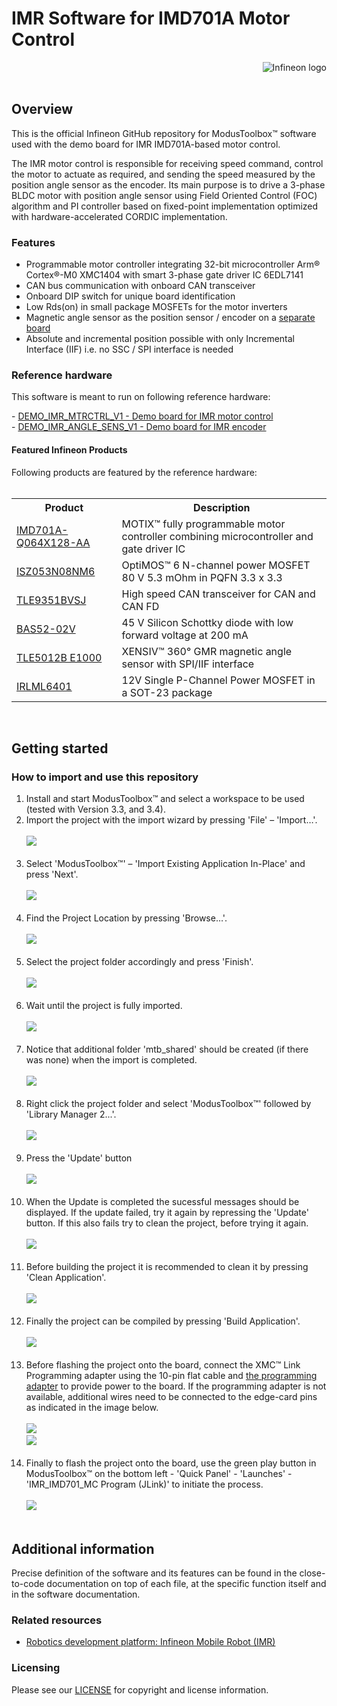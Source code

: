 <!--
SPDX-FileCopyrightText: Copyright (c) 2024 Infineon Technologies AG
SPDX-License-Identifier: MIT
-->

# IMR Software for IMD701A Motor Control 

<a href="https://www.infineon.com">
<img src="./assets/images/Logo.svg" align="right" alt="Infineon logo">
</a>
<br>
<br>

## Overview

<p>This is the official Infineon GitHub repository for ModusToolbox™ software used with the demo board for IMR IMD701A-based motor control.</p>
<p>The IMR motor control is responsible for receiving speed command, control the motor to actuate as required, and sending the speed measured by the position angle sensor as the encoder. Its main purpose is to drive a 3-phase BLDC motor with position angle sensor using Field Oriented Control (FOC) algorithm and PI controller based on fixed-point implementation optimized with hardware-accelerated CORDIC implementation.</p>

### Features

- Programmable motor controller integrating 32-bit microcontroller Arm® Cortex®-M0 XMC1404 with smart 3-phase gate driver IC 6EDL7141
- CAN bus communication with onboard CAN transceiver
- Onboard DIP switch for unique board identification
- Low Rds(on) in small package MOSFETs for the motor inverters
- Magnetic angle sensor as the position sensor / encoder on a <a href="https://www.infineon.com/cms/en/product/evaluation-boards/demo_imr_angle_sens_v1/">separate board</a>
- Absolute and incremental position possible with only Incremental Interface (IIF) i.e. no SSC / SPI interface is needed

### Reference hardware

<p>This software is meant to run on following reference hardware:</p>
- <a href="https://www.infineon.com/cms/en/product/evaluation-boards/demo_imr_mtrctrl_v1/">DEMO_IMR_MTRCTRL_V1 - Demo board for IMR motor control</a><br>
- <a href="https://www.infineon.com/cms/en/product/evaluation-boards/demo_imr_angle_sens_v1/">DEMO_IMR_ANGLE_SENS_V1 - Demo board for IMR encoder</a>

#### Featured Infineon Products 
<p>Following products are featured by the reference hardware:
<br>
<br>
<table style="width:100%">
  <tr>
    <th>Product</th>
    <th>Description</th>
  </tr>
  <tr>
    <td><a href="https://www.infineon.com/cms/en/product/power/motor-control-ics/bldc-motor-control-ics/battery-supplied-bldc-motor-controller-ics/imd701a-q064x128-aa/">IMD701A-Q064X128-AA</a></td>
    <td>MOTIX™ fully programmable motor controller combining microcontroller and gate driver IC</td>
  </tr>
  <tr>
    <td><a href="https://www.infineon.com/cms/en/product/power/mosfet/n-channel/isz053n08nm6/">ISZ053N08NM6</a></td>
    <td>OptiMOS™ 6 N-channel power MOSFET 80 V 5.3 mOhm in PQFN 3.3 x 3.3</td>
  </tr>
  <tr>
    <td><a href="https://www.infineon.com/cms/en/product/transceivers/automotive-transceiver/automotive-can-transceivers/tle9351bvsj/">TLE9351BVSJ</a></td>
    <td>High speed CAN transceiver for CAN and CAN FD</td>
  </tr>
  <tr>
    <td><a href="https://www.infineon.com/cms/en/product/small-signal-transistors-diodes/diode/schottky-diodes/bas52-02v/">BAS52-02V</a></td>
    <td>45 V Silicon Schottky diode with low forward voltage at 200 mA</td>
  </tr>
  <tr>
    <td><a href="https://www.infineon.com/cms/en/product/sensor/magnetic-sensors/magnetic-position-sensors/angle-sensors/tle5012b-e1000/">TLE5012B E1000</a></td>
    <td>XENSIV™ 360° GMR magnetic angle sensor with SPI/IIF interface</td>
  </tr>
  <tr>
    <td><a href="https://www.infineon.com/cms/en/product/power/mosfet/p-channel/irlml6401/">IRLML6401</a></td>
    <td>12V Single P-Channel Power MOSFET in a SOT-23 package</td>
  </tr>
</table>
</p>
<br>

## Getting started

### How to import and use this repository
<ol>
<li> Install and start ModusToolbox™ and select a workspace to be used (tested with Version 3.3, and 3.4).
<li> Import the project with the import wizard by pressing 'File' – 'Import…'. <br><br>
    <picture>
        <img src="./assets/images/MTB_Import_1.png">
    </picture>
    <br>
    &nbsp;
</li>
<li> Select 'ModusToolbox™' – 'Import Existing Application In-Place' and press 'Next'. <br><br>
    <picture>
        <img src="./assets/images/MTB_Import_2.png">
    </picture>
    <br>
    &nbsp;
</li>
<li> Find the Project Location by pressing 'Browse…'. <br><br>
    <picture>
        <img src="./assets/images/MTB_Import_3.png" >
    </picture>
    <br>
    &nbsp;
</li>
<li> Select the project folder accordingly and press 'Finish'. <br><br>
    <picture>
        <img src="./assets/images/MTB_Import_4.png">
    </picture>
    <br>
    &nbsp;
</li>
<li> Wait until the project is fully imported. <br><br>
    <picture>
        <img src="./assets/images/MTB_Import_5.png">
    </picture>
    <br>
    &nbsp;
</li>
<li> Notice that additional folder 'mtb_shared' should be created (if there was none) when the import is completed. <br><br>
    <picture>
        <img src="./assets/images/MTB_Import_6.png">
    </picture>
    <br>
    &nbsp;
</li>
<li> Right click the project folder and select 'ModusToolbox™' followed by 'Library Manager 2...'. <br><br>
    <picture>
        <img src="./assets/images/MTB_Import_7.png">
    </picture>
    <br>
    &nbsp;
</li>
<li> Press the 'Update' button <br><br>
    <picture>
        <img src="./assets/images/MTB_Import_8.png">
    </picture>
    <br>
    &nbsp;
</li>
<li> When the Update is completed the sucessful messages should be displayed. If the update failed, try it again by repressing the 'Update' button. If this also fails try to clean the project, before trying it again. <br><br>
    <picture>
        <img src="./assets/images/MTB_Import_9.png">
    </picture>
    <br>
    &nbsp;
</li>
<li> Before building the project it is recommended to clean it by pressing 'Clean Application'. <br><br>
    <picture>
        <img src="./assets/images/MTB_Import_10.png">
    </picture>
    <br>
    &nbsp;
</li>
<li> Finally the project can be compiled by pressing 'Build Application'. <br><br>
    <picture>
        <img src="./assets/images/MTB_Import_11.png">
    </picture>
    <br>
    &nbsp;
</li>
<li> Before flashing the project onto the board, connect the XMC™ Link Programming adapter using the 10-pin flat cable and <a href="./assets/DEMO_IMR_PROGADPTR_V1@e7eacb3013a-zip">the programming adapter</a> to provide power to the board. If the programming adapter is not available, additional wires need to be connected to the edge-card pins as indicated in the image below. <br><br>
	<picture>
        <img src="./assets/images/MTB_Import_12.png">
    </picture>
    <br>
	<picture>
        <img src="./assets/images/MTB_Import_13.png">
    </picture>
    <br>
    &nbsp;
</li>
<li> Finally to flash the project onto the board, use the green play button in ModusToolbox™ on the bottom left - 'Quick Panel' - 'Launches' - 'IMR_IMD701_MC Program (JLink)' to initiate the process.<br><br>
	<picture>
        <img src="./assets/images/MTB_Import_14.png">
    </picture>
    <br>
    &nbsp;
</li>
</ol>

## Additional information

Precise definition of the software and its features can be found in the close-to-code documentation on top of each file, at the specific function itself and in the software documentation.

### Related resources

- [Robotics development platform: Infineon Mobile Robot (IMR)](https://www.infineon.com/cms/de/applications/robotics/development-platform/)

### Licensing

Please see our [LICENSE](LICENSE) for copyright and license information.

